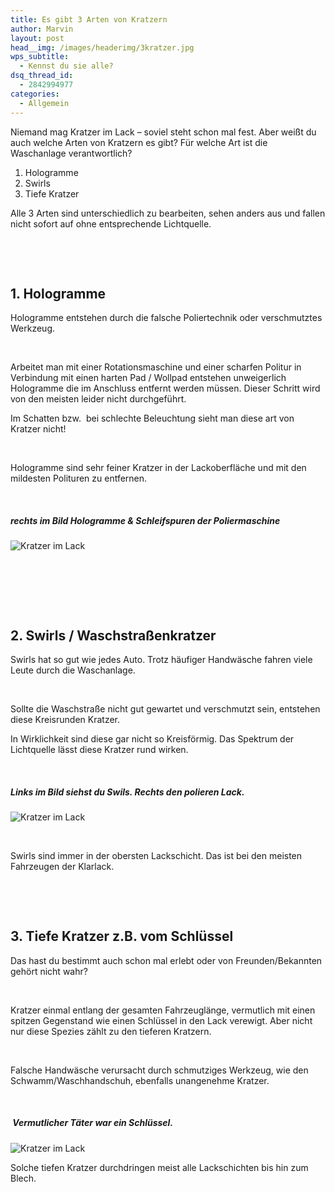 ```yaml
---
title: Es gibt 3 Arten von Kratzern
author: Marvin
layout: post
head__img: /images/headerimg/3kratzer.jpg
wps_subtitle:
  - Kennst du sie alle?
dsq_thread_id:
  - 2842994977
categories:
  - Allgemein
---
```

Niemand mag Kratzer im Lack &#8211; soviel steht schon mal fest. Aber weißt du auch welche Arten von Kratzern es gibt? Für welche Art ist die Waschanlage verantwortlich?

1.  Hologramme
2.  Swirls
3.  Tiefe Kratzer

Alle 3 Arten sind unterschiedlich zu bearbeiten, sehen anders aus und fallen nicht sofort auf ohne entsprechende Lichtquelle.

&nbsp;

&nbsp;

## 1. Hologramme

Hologramme entstehen durch die falsche Poliertechnik oder verschmutztes Werkzeug.

&nbsp;

Arbeitet man mit einer Rotationsmaschine und einer scharfen Politur in Verbindung mit einen harten Pad / Wollpad entstehen unweigerlich Hologramme die im Anschluss entfernt werden müssen. Dieser Schritt wird von den meisten leider nicht durchgeführt.

Im Schatten bzw.  bei schlechte Beleuchtung sieht man diese art von Kratzer nicht!

&nbsp;

Hologramme sind sehr feiner Kratzer in der Lackoberfläche und mit den mildesten Polituren zu entfernen.

&nbsp;

##### rechts im Bild Hologramme & Schleifspuren der Poliermaschine

![Kratzer im Lack](https://glossboss.de/images/local/3kratzer/P1010549-e1404119889944.jpg)

&nbsp;

&nbsp;

&nbsp;

## 2. Swirls / Waschstraßenkratzer

Swirls hat so gut wie jedes Auto. Trotz häufiger Handwäsche fahren viele Leute durch die Waschanlage.

&nbsp;

Sollte die Waschstraße nicht gut gewartet und verschmutzt sein, entstehen diese Kreisrunden Kratzer.

In Wirklichkeit sind diese gar nicht so Kreisförmig. Das Spektrum der Lichtquelle lässt diese Kratzer rund wirken.

&nbsp;

##### Links im Bild siehst du Swils. Rechts den polieren Lack.

![Kratzer im Lack](https://glossboss.de/images/local/3kratzer/P1010453-e1404152748481.jpg)

&nbsp;

Swirls sind immer in der obersten Lackschicht. Das ist bei den meisten Fahrzeugen der Klarlack.

&nbsp;

&nbsp;

## 3. Tiefe Kratzer z.B. vom Schlüssel

Das hast du bestimmt auch schon mal erlebt oder von Freunden/Bekannten gehört nicht wahr?

&nbsp;

Kratzer einmal entlang der gesamten Fahrzeuglänge, vermutlich mit einen spitzen Gegenstand wie einen Schlüssel in den Lack verewigt. Aber nicht nur diese Spezies zählt zu den tieferen Kratzern.

&nbsp;

Falsche Handwäsche verursacht durch schmutziges Werkzeug, wie den Schwamm/Waschhandschuh, ebenfalls unangenehme Kratzer.

&nbsp;

#####  Vermutlicher Täter war ein Schlüssel.

![Kratzer im Lack](https://glossboss.de/images/local/3kratzer/P1010496-e1404152711138.jpg)

Solche tiefen Kratzer durchdringen meist alle Lackschichten bis hin zum Blech.

&nbsp;

&nbsp;

&nbsp;
